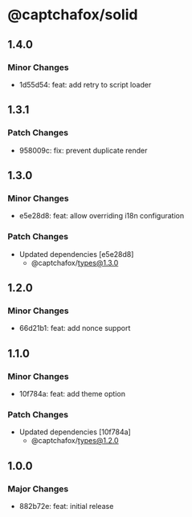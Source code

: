# @captchafox/solid

## 1.4.0

### Minor Changes

- 1d55d54: feat: add retry to script loader

## 1.3.1

### Patch Changes

- 958009c: fix: prevent duplicate render

## 1.3.0

### Minor Changes

- e5e28d8: feat: allow overriding i18n configuration

### Patch Changes

- Updated dependencies [e5e28d8]
  - @captchafox/types@1.3.0

## 1.2.0

### Minor Changes

- 66d21b1: feat: add nonce support

## 1.1.0

### Minor Changes

- 10f784a: feat: add theme option

### Patch Changes

- Updated dependencies [10f784a]
  - @captchafox/types@1.2.0

## 1.0.0

### Major Changes

- 882b72e: feat: initial release
